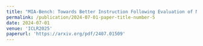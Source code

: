 ```yaml
---
title: "MIA-Bench: Towards Better Instruction Following Evaluation of Multimodal LLMs"
permalink: /publication/2024-07-01-paper-title-number-5
date: 2024-07-01
venue: 'ICLR2025'
paperurl: 'https://arxiv.org/pdf/2407.01509'
---
```


